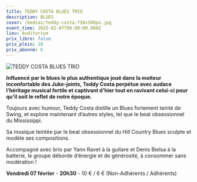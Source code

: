 ```yaml
---
title: TEDDY COSTA BLUES TRIO
description: BLUES
cover: /medias/teddy-costa-750x500px.jpg
event_time: 2025-02-07T00:00:00.000Z
lieu: Auditorium
prix_libre: false
prix_plein: 10
prix_abonné: 6
---
```

![TEDDY COSTA BLUES TRIO](/medias/teddy-costa-750x500px.jpg "BLUES")

**Influencé par le blues le plus authentique joué dans la moiteur inconfortable des Juke-joints, Teddy Costa perpétue avec audace l’héritage musical fertile et captivant d’hier tout en ravivant celui-ci pour qu’il soit le reflet de notre époque.**

Toujours avec humour, Teddy Costa distille un Blues fortement teinté de Swing, et explore maintenant d’autres styles, tel que le beat obsessionnel du Mississippi.

Sa musique teintée par le beat obsessionnel du Hill Country Blues sculpte et modèle ses compositions.

Accompagné avec brio par Yann Ravet à la guitare et Denis Bielsa à la batterie, le groupe déborde d’énergie et de générosité, à consommer sans modération !

**Vendredi 07 février** - **20h30** - 10 € / 6 € (Non-Adhérents / Adhérents)